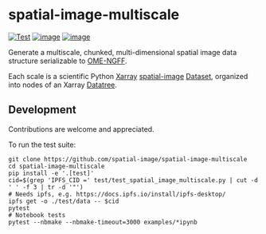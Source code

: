 # spatial-image-multiscale

[![Test](https://github.com/spatial-image/spatial-image-multiscale/actions/workflows/test.yml/badge.svg)](https://github.com/spatial-image/spatial-image-multiscale/actions/workflows/test.yml)
[![image](https://img.shields.io/pypi/v/spatial_image_multiscale.svg)](https://pypi.python.org/pypi/spatial_image_multiscale/)
[![image](https://img.shields.io/badge/code%20style-black-000000.svg)](https://github.com/python/black)

Generate a multiscale, chunked, multi-dimensional spatial image data structure serializable to [OME-NGFF].

Each scale is a scientific Python [Xarray] [spatial-image] [Dataset], organized into nodes of an Xarray [Datatree].


## Development

Contributions are welcome and appreciated.

To run the test suite:

```
git clone https://github.com/spatial-image/spatial-image-multiscale
cd spatial-image-multiscale
pip install -e '.[test]'
cid=$(grep 'IPFS_CID =' test/test_spatial_image_multiscale.py | cut -d ' ' -f 3 | tr -d '"')
# Needs ipfs, e.g. https://docs.ipfs.io/install/ipfs-desktop/
ipfs get -o ./test/data -- $cid
pytest
# Notebook tests
pytest --nbmake --nbmake-timeout=3000 examples/*ipynb
```

[spatial-image]: https://github.com/spatial-image/spatial-image
[Xarray]: https://xarray.pydata.org/en/stable/
[OME-NGFF]: https://ngff.openmicroscopy.org/
[Dataset]: https://docs.xarray.dev/en/stable/generated/xarray.Dataset.html
[Datatree]: https://xarray-datatree.readthedocs.io/en/latest/